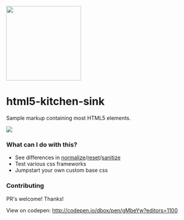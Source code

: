 <a href="http://codepen.io/dbox/pen/gMbeYw?editors=1100"><img src="https://dl.dropboxusercontent.com/u/18590/html-5.jpg" width="200" height="200"></a>

# html5-kitchen-sink
Sample markup containing most HTML5 elements. 

<a href="http://codepen.io/dbox/pen/gMbeYw?editors=1100"><img src="http://g.recordit.co/sJwfk9q7wi.gif"></a>

### What can I do with this?
- See differences in [normalize](https://github.com/necolas/normalize.css/)/[reset](http://meyerweb.com/eric/tools/css/reset/)/[sanitize](https://github.com/10up/sanitize.css)
- Test various css frameworks
- Jumpstart your own custom base css

### Contributing
PR's welcome! Thanks!

View on codepen:
http://codepen.io/dbox/pen/gMbeYw?editors=1100
